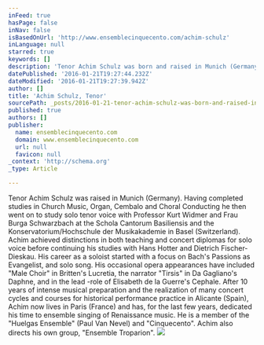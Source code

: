 ```yaml
---
inFeed: true
hasPage: false
inNav: false
isBasedOnUrl: 'http://www.ensemblecinquecento.com/achim-schulz'
inLanguage: null
starred: true
keywords: []
description: 'Tenor Achim Schulz was born and raised in Munich (Germany). Having completed studies in Church Music, Organ, Cembalo and Choral Conducting he then went on to st'
datePublished: '2016-01-21T19:27:44.232Z'
dateModified: '2016-01-21T19:27:39.942Z'
author: []
title: 'Achim Schulz, Tenor'
sourcePath: _posts/2016-01-21-tenor-achim-schulz-was-born-and-raised-in-munich-germany.md
published: true
authors: []
publisher:
  name: ensemblecinquecento.com
  domain: www.ensemblecinquecento.com
  url: null
  favicon: null
_context: 'http://schema.org'
_type: Article

---
```

Tenor Achim Schulz was raised in Munich (Germany). Having completed studies in Church Music, Organ, Cembalo and Choral Conducting he then went on to study solo tenor voice with Professor Kurt Widmer and Frau Burga Schwarzbach at the Schola Cantorum Basiliensis and the Konservatorium/Hochschule der Musikakademie in Basel (Switzerland). Achim achieved distinctions in both teaching and concert diplomas for solo voice before continuing his studies with Hans Hotter and Dietrich Fischer-Dieskau. His career as a soloist started with a focus on Bach's Passions as Evangelist, and solo song. His occasional opera appearances have included "Male Choir" in Britten's Lucretia, the narrator "Tirsis" in Da Gagliano's Daphne, and in the lead -role of Elisabeth de la Guerre's Cephale. After 10 years of intense musical preparation and the realization of many concert cycles and courses for historical performance practice in Alicante (Spain), Achim now lives in Paris (France) and has, for the last few years, dedicated his time to ensemble singing of Renaissance music. He is a member of the "Huelgas Ensemble" (Paul Van Nevel) and "Cinquecento". Achim also directs his own group, "Ensemble Troparion".
![](https://the-grid-user-content.s3-us-west-2.amazonaws.com/6f0427be-ad27-4f39-8c5e-b3d2bc031cd8.JPG)